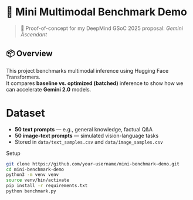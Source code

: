 # 🚀 Mini Multimodal Benchmark Demo

> 📡 Proof-of-concept for my DeepMind GSoC 2025 proposal: *Gemini Ascendant*

## 📦 Overview

This project benchmarks multimodal inference using Hugging Face Transformers.  
It compares **baseline vs. optimized (batched)** inference to show how we can accelerate **Gemini 2.0** models.

# Dataset

- **50 text prompts** — e.g., general knowledge, factual Q&A  
- **50 image-text prompts** — simulated vision-language tasks  
- Stored in `data/text_samples.csv` and `data/image_samples.csv`

 Setup

```bash
git clone https://github.com/your-username/mini-benchmark-demo.git
cd mini-benchmark-demo
python3 -m venv venv
source venv/bin/activate
pip install -r requirements.txt
python benchmark.py
